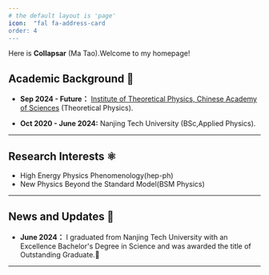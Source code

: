 ```yaml
---
# the default layout is 'page'
icon:  "fal fa-address-card
order: 4
---
```


Here is **Collapsar** (Ma Tao).Welcome to my homepage!



## Academic Background 🏫


- **Sep 2024 - Future：** 
 [Institute of Theoretical Physics, Chinese Academy of Sciences](https://english.itp.cas.cn/) (Theoretical Physics).

- **Oct 2020 - June 2024:** 
 Nanjing Tech University (BSc,Applied Physics).


---

## Research Interests ⚛️

- High Energy Physics Phenomenology(hep-ph)
- New Physics Beyond the Standard Model(BSM Physics)




---

## News and Updates 👣


- **June 2024：** I graduated from Nanjing Tech University with an Excellence Bachelor's Degree in Science and was awarded the title of Outstanding Graduate.🎉

---




